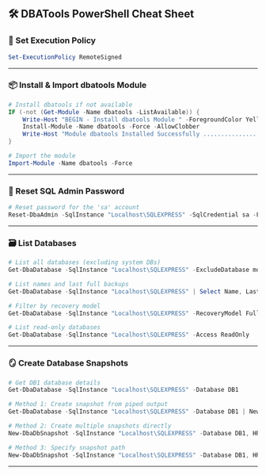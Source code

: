 

## 🛠️ **DBATools PowerShell Cheat Sheet**

### 🔐 Set Execution Policy

```powershell
Set-ExecutionPolicy RemoteSigned
```

---

### 📦 Install & Import dbatools Module

```powershell
# Install dbatools if not available
IF (-not (Get-Module -Name dbatools -ListAvailable)) {
    Write-Host "BEGIN - Install dbatools Module " -ForegroundColor Yellow
    Install-Module -Name dbatools -Force -AllowClobber
    Write-Host "Module dbatools Installed Successfully .......................... OK" -ForegroundColor Green
}

# Import the module
Import-Module -Name dbatools -Force
```

---

### 🔑 Reset SQL Admin Password

```powershell
# Reset password for the 'sa' account
Reset-DbaAdmin -SqlInstance "Localhost\SQLEXPRESS" -SqlCredential sa -Force -Confirm:$false
```

---

### 🗃️ List Databases

```powershell
# List all databases (excluding system DBs)
Get-DbaDatabase -SqlInstance "Localhost\SQLEXPRESS" -ExcludeDatabase model,master,tempdb,msdb

# List names and last full backups
Get-DbaDatabase -SqlInstance "Localhost\SQLEXPRESS" | Select Name, LastFullBackup

# Filter by recovery model
Get-DbaDatabase -SqlInstance "Localhost\SQLEXPRESS" -RecoveryModel Full, Simple

# List read-only databases
Get-DbaDatabase -SqlInstance "Localhost\SQLEXPRESS" -Access ReadOnly
```

---

### 🪞 Create Database Snapshots

```powershell
# Get DB1 database details
Get-DbaDatabase -SqlInstance "Localhost\SQLEXPRESS" -Database DB1

# Method 1: Create snapshot from piped output
Get-DbaDatabase -SqlInstance "Localhost\SQLEXPRESS" -Database DB1 | New-DbaDbSnapshot

# Method 2: Create multiple snapshots directly
New-DbaDbSnapshot -SqlInstance "Localhost\SQLEXPRESS" -Database DB1, HR, Accounting

# Method 3: Specify snapshot path
New-DbaDbSnapshot -SqlInstance "Localhost\SQLEXPRESS" -Database DB1, HR, Accounting -Path C:\Snapshots
```

---

